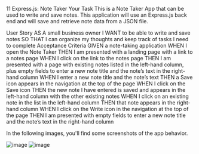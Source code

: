 11 Express.js: Note Taker
Your Task
This is a Note Taker App that can be used to write and save notes. This application will use an Express.js back end and will save and retrieve note data from a JSON file.

User Story
AS A small business owner
I WANT to be able to write and save notes
SO THAT I can organize my thoughts and keep track of tasks I need to complete
Acceptance Criteria
GIVEN a note-taking application
WHEN I open the Note Taker
THEN I am presented with a landing page with a link to a notes page
WHEN I click on the link to the notes page
THEN I am presented with a page with existing notes listed in the left-hand column, plus empty fields to enter a new note title and the note’s text in the right-hand column
WHEN I enter a new note title and the note’s text
THEN a Save icon appears in the navigation at the top of the page
WHEN I click on the Save icon
THEN the new note I have entered is saved and appears in the left-hand column with the other existing notes
WHEN I click on an existing note in the list in the left-hand column
THEN that note appears in the right-hand column
WHEN I click on the Write icon in the navigation at the top of the page
THEN I am presented with empty fields to enter a new note title and the note’s text in the right-hand column

In the following images, you'll find some screenshots of the app behavior.

![image](https://user-images.githubusercontent.com/118077086/219982328-a8f24f17-c240-4978-9207-371db6bcb56b.png)
![image](https://user-images.githubusercontent.com/118077086/219982335-4510da21-d1a7-4c84-8517-e56ef050c510.png)
